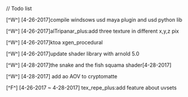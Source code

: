 
// Todo list

[^W^] [4-26-2017]compile windsows usd maya plugin and usd python lib

[^W^] [4-26-2017]alTripanar_plus:add three texture in different x,y,z pix

[^W^] [4-26-2017]ktoa xgen_procedural

[^W^] [4-26-2017]update shader library with arnold 5.0

[^W^] [4-28-2017]the snake and the fish squama shader[4-28-2017]

[^W^] [4-28-2017] add ao AOV to cryptomatte

[^F^] [4-26-2017 ~ 4-28-2017] tex_repe_plus:add feature about uvsets
